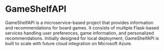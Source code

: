 # GameShelfAPI
GameShelfAPI is a microservice-based project that provides information and recommendations for board games. It consists of multiple Flask-based services handling user preferences, game information, and personalized recommendations. Initially designed for local deployment, GameShelfAPI is built to scale with future cloud integration on Microsoft Azure.
